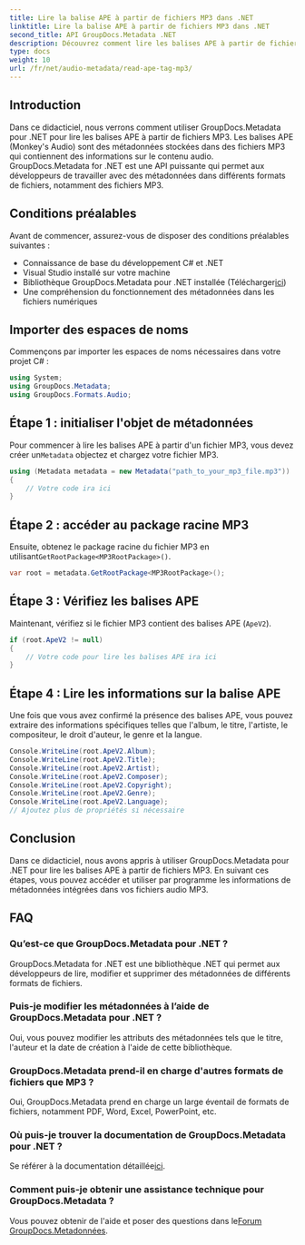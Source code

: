 ```yaml
---
title: Lire la balise APE à partir de fichiers MP3 dans .NET
linktitle: Lire la balise APE à partir de fichiers MP3 dans .NET
second_title: API GroupDocs.Metadata .NET
description: Découvrez comment lire les balises APE à partir de fichiers MP3 à l'aide de GroupDocs.Metadata pour .NET. Explorez l'extraction de métadonnées en C# avec des conseils étape par étape.
type: docs
weight: 10
url: /fr/net/audio-metadata/read-ape-tag-mp3/
---
```

## Introduction
Dans ce didacticiel, nous verrons comment utiliser GroupDocs.Metadata pour .NET pour lire les balises APE à partir de fichiers MP3. Les balises APE (Monkey's Audio) sont des métadonnées stockées dans des fichiers MP3 qui contiennent des informations sur le contenu audio. GroupDocs.Metadata for .NET est une API puissante qui permet aux développeurs de travailler avec des métadonnées dans différents formats de fichiers, notamment des fichiers MP3.
## Conditions préalables
Avant de commencer, assurez-vous de disposer des conditions préalables suivantes :
- Connaissance de base du développement C# et .NET
- Visual Studio installé sur votre machine
-  Bibliothèque GroupDocs.Metadata pour .NET installée (Télécharger[ici](https://releases.groupdocs.com/metadata/net/))
- Une compréhension du fonctionnement des métadonnées dans les fichiers numériques

## Importer des espaces de noms
Commençons par importer les espaces de noms nécessaires dans votre projet C# :
```csharp
using System;
using GroupDocs.Metadata;
using GroupDocs.Formats.Audio;
```
## Étape 1 : initialiser l'objet de métadonnées
 Pour commencer à lire les balises APE à partir d'un fichier MP3, vous devez créer un`Metadata` objectez et chargez votre fichier MP3.
```csharp
using (Metadata metadata = new Metadata("path_to_your_mp3_file.mp3"))
{
    // Votre code ira ici
}
```
## Étape 2 : accéder au package racine MP3
 Ensuite, obtenez le package racine du fichier MP3 en utilisant`GetRootPackage<MP3RootPackage>()`.
```csharp
var root = metadata.GetRootPackage<MP3RootPackage>();
```
## Étape 3 : Vérifiez les balises APE
Maintenant, vérifiez si le fichier MP3 contient des balises APE (`ApeV2`).
```csharp
if (root.ApeV2 != null)
{
    // Votre code pour lire les balises APE ira ici
}
```
## Étape 4 : Lire les informations sur la balise APE
Une fois que vous avez confirmé la présence des balises APE, vous pouvez extraire des informations spécifiques telles que l'album, le titre, l'artiste, le compositeur, le droit d'auteur, le genre et la langue.
```csharp
Console.WriteLine(root.ApeV2.Album);
Console.WriteLine(root.ApeV2.Title);
Console.WriteLine(root.ApeV2.Artist);
Console.WriteLine(root.ApeV2.Composer);
Console.WriteLine(root.ApeV2.Copyright);
Console.WriteLine(root.ApeV2.Genre);
Console.WriteLine(root.ApeV2.Language);
// Ajoutez plus de propriétés si nécessaire
```

## Conclusion
Dans ce didacticiel, nous avons appris à utiliser GroupDocs.Metadata pour .NET pour lire les balises APE à partir de fichiers MP3. En suivant ces étapes, vous pouvez accéder et utiliser par programme les informations de métadonnées intégrées dans vos fichiers audio MP3.

## FAQ
### Qu’est-ce que GroupDocs.Metadata pour .NET ?
GroupDocs.Metadata for .NET est une bibliothèque .NET qui permet aux développeurs de lire, modifier et supprimer des métadonnées de différents formats de fichiers.
### Puis-je modifier les métadonnées à l’aide de GroupDocs.Metadata pour .NET ?
Oui, vous pouvez modifier les attributs des métadonnées tels que le titre, l'auteur et la date de création à l'aide de cette bibliothèque.
### GroupDocs.Metadata prend-il en charge d'autres formats de fichiers que MP3 ?
Oui, GroupDocs.Metadata prend en charge un large éventail de formats de fichiers, notamment PDF, Word, Excel, PowerPoint, etc.
### Où puis-je trouver la documentation de GroupDocs.Metadata pour .NET ?
 Se référer à la documentation détaillée[ici](https://reference.groupdocs.com/metadata/net/).
### Comment puis-je obtenir une assistance technique pour GroupDocs.Metadata ?
 Vous pouvez obtenir de l'aide et poser des questions dans le[Forum GroupDocs.Metadonnées](https://forum.groupdocs.com/c/metadata/14).